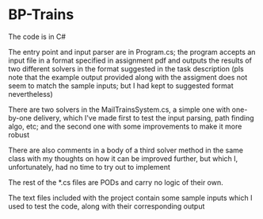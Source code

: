 # BP-Trains
The code is in C#

The entry point and input parser are in Program.cs; the program accepts an input file in a format specified in assignment pdf and outputs the results of two different solvers in the format suggested in the task description (pls note that the example output provided along with the assigment does not seem to match the sample inputs; but I had kept to suggested format nevertheless)

There are two solvers in the MailTrainsSystem.cs, a simple one with one-by-one delivery, which I've made first to test the input parsing, path finding algo, etc; and the second one with some improvements to make it more robust

There are also comments in a body of a third solver method in the same class with my thoughts on how it can be improved further, but which I, unfortunately, had no time to try out to implement

The rest of the *.cs files are PODs and carry no logic of their own.

The text files included with the project contain some sample inputs which I used to test the code, along with their corresponding output
